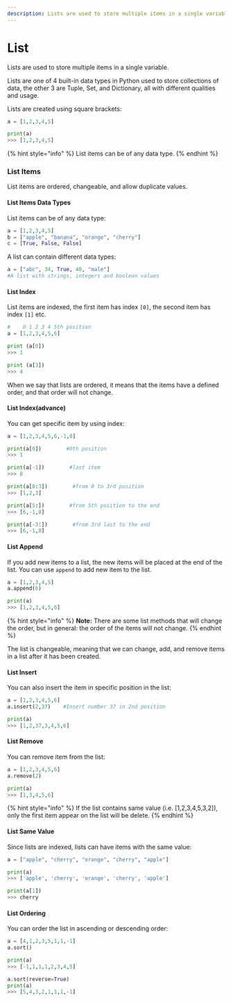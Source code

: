 ```yaml
---
description: Lists are used to store multiple items in a single variable.
---
```


# List

Lists are used to store multiple items in a single variable.

Lists are one of 4 built-in data types in Python used to store collections of data, the other 3 are Tuple, Set, and Dictionary, all with different qualities and usage.

Lists are created using square brackets:

```python
a = [1,2,3,4,5]

print(a)
>>> [1,2,3,4,5]
```

{% hint style="info" %}
List items can be of any data type.
{% endhint %}

### List Items

List items are ordered, changeable, and allow duplicate values.

#### List Items Data Types

List items can be of any data type:

```python
a = [1,2,3,4,5]
b = ["apple", "banana", "orange", "cherry"]
c = [True, False, False]
```

A list can contain different data types:

```python
a = ["abc", 34, True, 40, "male"]
#A list with strings, integers and boolean values
```

#### List Index

List items are indexed, the first item has index `[0]`, the second item has index `[1]` etc.

```python
#    0 1 2 3 4 5th position
a = [1,2,3,4,5,6]

print (a[0])
>>> 1

print (a[3])
>>> 4
```

When we say that lists are ordered, it means that the items have a defined order, and that order will not change.

#### List Index\(advance\)

You can get specific item by using index:

```python
a = [1,2,3,4,5,6,-1,8]

print(a[0])        #0th position
>>> 1

print(a[-1])        #last item
>>> 8

print(a[0:3])        #from 0 to 3rd position
>>> [1,2,3]

print(a[5:])        #from 5th position to the end
>>> [6,-1,8]

print(a[-3:])        #from 3rd last to the end
>>> [6,-1,8]
```



#### List Append

If you add new items to a list, the new items will be placed at the end of the list. You can use `append` to add new item to the list.

```python
a = [1,2,3,4,5]
a.append(6)

print(a)
>>> [1,2,3,4,5,6]
```

{% hint style="info" %}
**Note:** There are some list methods that will change the order, but in general: the order of the items will not change.
{% endhint %}

The list is changeable, meaning that we can change, add, and remove items in a list after it has been created.

#### List Insert

You can also insert the item in specific position in the list:

```python
a = [1,2,3,4,5,6]
a.insert(2,37)    #Insert number 37 in 2nd position

print(a)
>>> [1,2,37,3,4,5,6]
```

#### List Remove

You can remove item from the list:

```python
a = [1,2,3,4,5,6]
a.remove(2)

print(a)
>>> [1,3,4,5,6]
```

{% hint style="info" %}
If the list contains same value \(i.e. \[1,2,3,4,5,3,2\]\), only the first item appear on the list will be delete.
{% endhint %}

#### List Same Value

Since lists are indexed, lists can have items with the same value:

```python
a = ["apple", "cherry", "orange", "cherry", "apple"]

print(a)
>>> ['apple', 'cherry', 'orange', 'cherry', 'apple']

print(a[1])
>>> cherry
```

#### List Ordering

You can order the list in ascending or descending order:

```python
a = [4,1,2,3,5,1,1,-1]
a.sort()

print(a)
>>> [-1,1,1,1,2,3,4,5]

a.sort(reverse=True)
print(a)
>>> [5,4,3,2,1,1,1,-1]
```

